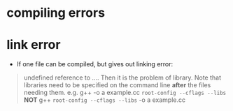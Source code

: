 # compiling errors 


# link error
* If one file can be compiled, but gives out linking error:
>   undefined reference to ....
Then it is the problem of library. Note that libraries need to be 
specified on the command line **after** the files needing them. e.g.
> g++ -o a example.cc `root-config --cflags --libs`
> **NOT** g++ `root-config --cflags --libs` -o a example.cc
